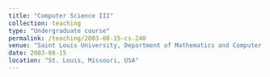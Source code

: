 ```yaml
---
title: "Computer Science III"
collection: teaching
type: "Undergraduate course"
permalink: /teaching/2003-08-15-cs-240
venue: "Saint Louis University, Department of Mathematics and Computer Science"
date: 2003-08-15
location: "St. Louis, Missouri, USA"
---
```


